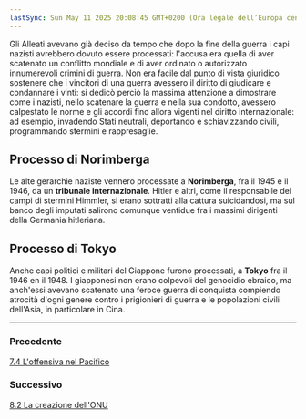 ```yaml
---
lastSync: Sun May 11 2025 20:08:45 GMT+0200 (Ora legale dell’Europa centrale)
---
```

Gli Alleati avevano già deciso da tempo che dopo la fine della guerra i capi nazisti avrebbero dovuto essere processati: l'accusa era quella di aver scatenato un conflitto mondiale e di aver ordinato o autorizzato innumerevoli crimini di guerra. Non era facile dal punto di vista giuridico sostenere che i vincitori di una guerra avessero il diritto di giudicare e condannare i vinti: si dedicò perciò la massima attenzione a dimostrare come i nazisti, nello scatenare la guerra e nella sua condotto, avessero calpestato le norme e gli accordi fino allora vigenti nel diritto internazionale: ad esempio, invadendo Stati neutrali, deportando e schiavizzando civili, programmando stermini e rappresaglie.

## Processo di Norimberga
Le alte gerarchie naziste vennero processate a **Norimberga**, fra il 1945 e il 1946, da un **tribunale internazionale**. Hitler e altri, come il responsabile dei campi di stermini Himmler, si erano sottratti alla cattura suicidandosi, ma sul banco degli imputati salirono comunque ventidue fra i massimi dirigenti della Germania hitleriana.

## Processo di Tokyo
Anche capi politici e militari del Giappone furono processati, a **Tokyo** fra il 1946 en il 1948. I giapponesi non erano colpevoli del genocidio ebraico, ma anch'essi avevano scatenato una feroce guerra di conquista compiendo atrocità d'ogni genere contro i prigionieri di guerra e le popolazioni civili dell'Asia, in particolare in Cina.


---
### Precedente
[7.4 L'offensiva nel Pacifico](7.4%20L'offensiva%20nel%20Pacifico.md)

### Successivo
[8.2 La creazione dell'ONU](8.2%20La%20creazione%20dell'ONU.md)